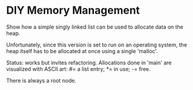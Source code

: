 DIY Memory Management
=====================

Show how a simple singly linked list can be used to allocate data on the heap.

Unfortunately, since this version is set to run on an operating system, the
heap itself has to be allocated at once using a single 'malloc'.

Status: works but invites refactoring. Allocations done in 'main' are visualized
with ASCII art: #= a list entry; \*= in use; \-= free.

There is always a root node.
